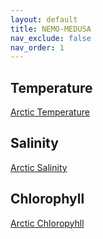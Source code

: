 ```yaml
---
layout: default
title: NEMO-MEDUSA
nav_exclude: false
nav_order: 1
---
```


## Temperature

[Arctic Temperature](NEMO-MEDUSA_temperature.md)

## Salinity

[Arctic Salinity](NEMO-MEDUSA_salinity.md)

## Chlorophyll

[Arctic Chloropyhll](NEMO-MEDUSA_chlorophyll.md)